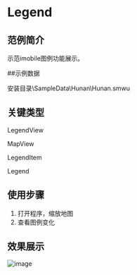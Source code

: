 # Legend

## 范例简介
示范imobile图例功能展示。

##示例数据

安装目录\SampleData\Hunan\Hunan.smwu

## 关键类型
LegendView

MapView

LegendItem

Legend
	

## 使用步骤

1. 打开程序，缩放地图
2. 查看图例变化

## 效果展示

![image](IndoorNavi.png)
